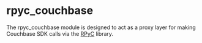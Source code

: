 # rpyc_couchbase

The rpyc_couchbase module is designed to act as a proxy layer for making
Couchbase SDK calls via the [RPyC](https://rpyc.readthedocs.io/) library.